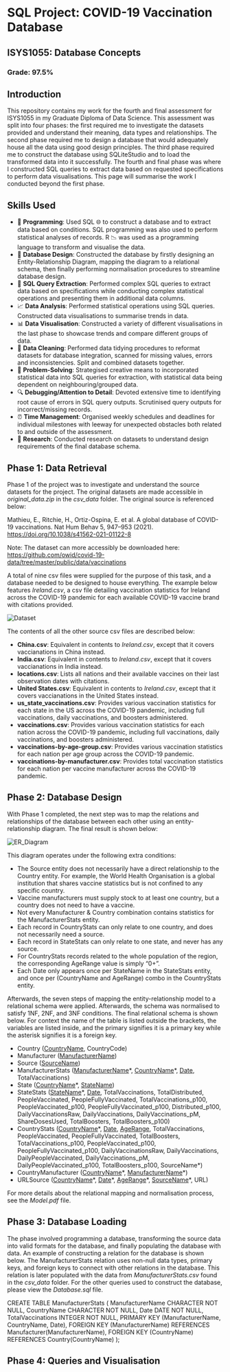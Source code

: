 # SQL Project: COVID-19 Vaccination Database

## ISYS1055: Database Concepts

### Grade: 97.5%

## Introduction

This repository contains my work for the fourth and final assessment for ISYS1055 in my Graduate Diploma of Data Science. This assessment was
split into four phases: the first required me to investigate the datasets provided and understand their meaning, data types and relationships.
The second phase required me to design a database that would adequately house all the data using good design principles. The third phase
required me to construct the database using SQLiteStudio and to load the transformed data into it successfully. The fourth and final phase
was where I constructed SQL queries to extract data based on requested specifications to perform data visualisations. This page will summarise the work I conducted beyond the
first phase.

## Skills Used

- 💾 **Programming**:
Used SQL 🌐 to construct a database and to extract data based on conditions. SQL programming was also used to perform statistical analyses of records. R 📉 was used as a programming language to transform and visualise the data.
- 🔨 **Database Design**: Constructed the database by firstly designing an Entity-Relationship Diagram, mapping the diagram to a relational schema, then finally performing normalisation procedures to streamline database design.
- 🎣 **SQL Query Extraction**: Performed complex SQL queries to extract data based on specifications while conducting complex statistical operations and presenting them in additional data columns.
- 📈 **Data Analysis**:
Performed statistical operations using SQL queries. Constructed data visualisations to summarise trends in data.
- 📊 **Data Visualisation**:
Constructed a variety of different visualisations in the last phase to showcase trends and compare different groups of data.
- 🧼 **Data Cleaning**:
Performed data tidying procedures to reformat datasets for database integration, scanned for missing values, errors and inconsistencies. Split and combined datasets together.
- 📐 **Problem-Solving**:
Strategised creative means to incorporated statistical data into SQL queries for extraction, with statistical data being dependent on neighbouring/grouped data.
- 🔍 **Debugging/Attention to Detail**:
Devoted extensive time to identifying root cause of errors in SQL query outputs. Scrutinised query outputs for incorrect/missing records.
- ⏰ **Time Management**:
Organised weekly schedules and deadlines for individual milestones with leeway for unexpected obstacles both related to and outside of the assessment.
- 🔬 **Research**:
Conducted research on datasets to understand design requirements of the final database schema.

## Phase 1: Data Retrieval

Phase 1 of the project was to investigate and understand the source datasets for the project. The original datasets are made accessible in *original_data.zip* in the *csv_data* folder. The original source is referenced below:

Mathieu, E., Ritchie, H., Ortiz-Ospina, E. et al. A global database of COVID-19 vaccinations. Nat Hum Behav 5, 947–953 (2021). https://doi.org/10.1038/s41562-021-01122-8

Note: The dataset can more accessibly be downloaded here: https://github.com/owid/covid-19-data/tree/master/public/data/vaccinations

A total of nine csv files were supplied for the purpose of this task, and a database needed to be designed to house everything. The example below features *Ireland.csv*, a csv file detailing vaccination statistics for Ireland across the COVID-19 pandemic for each available COVID-19 vaccine brand with citations provided.

![Dataset](https://github.com/AegisZoom/Vaccination-Database/blob/main/Images/Dataset.PNG)

The contents of all the other source csv files are described below:

- **China.csv**: Equivalent in contents to *Ireland.csv*, except that it covers vaccianations in China instead.
- **India.csv**: Equivalent in contents to *Ireland.csv*, except that it covers vaccianations in India instead.
- **locations.csv**: Lists all nations and their available vaccines on their last observation dates with citations.
- **United States.csv**: Equivalent in contents to *Ireland.csv*, except that it covers vaccianations in the United States instead.
- **us_state_vaccinations.csv**: Provides various vaccination statistics for each state in the US across the COVID-19 pandemic, including full vaccinations, daily vaccinations, and boosters administered.
- **vaccinations.csv**: Provides various vaccination statistics for each nation across the COVID-19 pandemic, including full vaccinations, daily vaccinations, and boosters administered.
- **vaccinations-by-age-group.csv**: Provides various vaccination statistics for each nation per age group across the COVID-19 pandemic.
- **vaccinations-by-manufacturer.csv**: Provides total vaccination statistics for each nation per vaccine manufacturer across the COVID-19 pandemic.

## Phase 2: Database Design

With Phase 1 completed, the next step was to map the relations and relationships of the database between each other using an entity-relationship diagram. The final result is shown below:

![ER_Diagram](https://github.com/AegisZoom/Vaccination-Database/blob/main/Images/ER_Diagram.PNG)

This diagram operates under the following extra conditions:

- The Source entity does not necessarily have a direct relationship to the Country entity. For example, 
the World Health Organisation is a global institution that shares vaccine statistics but is not confined 
to any specific country. 
- Vaccine manufacturers must supply stock to at least one country, but a country does not need to 
have a vaccine. 
- Not every Manufacturer & Country combination contains statistics for the ManufacturerStats 
entity. 
- Each record in CountryStats can only relate to one country, and does not necessarily need a source. 
- Each record in StateStats can only relate to one state, and never has any source.  
- For CountryStats records related to the whole population of the region, the corresponding 
AgeRange value is simply “0+”.  
- Each Date only appears once per StateName in the StateStats entity, and once per (CountryName 
and AgeRange) combo in the CountryStats entity.

Afterwards, the seven steps of mapping the entity-relationship model to a relational schema were applied. Afterwards, the schema was normalised to satisfy 1NF, 2NF, and 3NF conditions. The final relational schema is shown below. For context the name of the table is listed outside the brackets, the variables are listed inside, and the primary signifies it is a primary key while the asterisk signifies it is a foreign key.

- Country (<ins>CountryName</ins>, CountryCode) 
- Manufacturer (<ins>ManufacturerName</ins>) 
- Source (<ins>SourceName</ins>) 
- ManufacturerStats (<ins>ManufacturerName</ins>\*, <ins>CountryName</ins>\*, <ins>Date</ins>, TotalVaccinations) 
- State (<ins>CountryName</ins>\*, <ins>StateName</ins>) 
- StateStats (<ins>StateName</ins>\*, <ins>Date</ins>, TotalVaccinations, TotalDistributed, PeopleVaccinated, PeopleFullyVaccinated, TotalVaccinations_p100, PeopleVaccinated_p100, PeopleFullyVaccinated_p100, Distributed_p100, DailyVaccinationsRaw, DailyVaccinations, DailyVaccinations_pM, ShareDosesUsed, TotalBoosters, TotalBoosters_p100) 
- CountryStats (<ins>CountryName</ins>\*, <ins>Date</ins>, <ins>AgeRange</ins>, TotalVaccinations, PeopleVaccinated, PeopleFullyVaccinated, TotalBoosters, TotalVaccinations_p100, PeopleVaccinated_p100, PeopleFullyVaccinated_p100, DailyVaccinationsRaw, DailyVaccinations, DailyPeopleVaccinated, DailyVaccinations_pM, DailyPeopleVaccinated_p100, TotalBoosters_p100, SourceName*) 
- CountryManufacturer (<ins>CountryName</ins>\*, <ins>ManufacturerName</ins>\*) 
- URLSource (<ins>CountryName</ins>\*, <ins>Date</ins>\*, <ins>AgeRange</ins>\*, <ins>SourceName</ins>\*, URL)

For more details about the relational mapping and normalisation process, see the *Model.pdf* file.

## Phase 3: Database Loading

The phase involved programming a database, transforming the source data into valid formats for the database, and finally populating the database with data. An example of constructing a relation for the database is shown below. The ManufacturerStats relation uses non-null data types, primary keys, and foreign keys to connect with
other relations in the database. This relation is later populated with the data from *ManufacturerStats.csv* found in the *csv_data* folder. For the other queries used to construct the database, please view the *Database.sql* file.

CREATE TABLE ManufacturerStats (
             ManufacturerName CHARACTER NOT NULL,
             CountryName CHARACTER NOT NULL,
             Date DATE NOT NULL,
             TotalVaccinations INTEGER NOT NULL,
             PRIMARY KEY (ManufacturerName, CountryName, Date),
             FOREIGN KEY (ManufacturerName) REFERENCES Manufacturer(ManufacturerName),
             FOREIGN KEY (CountryName) REFERENCES Country(CountryName)
             );

## Phase 4: Queries and Visualisation

